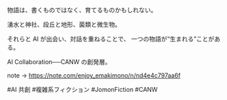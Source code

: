 物語は、書くものではなく、育てるものかもしれない。

湧水と神社、段丘と地形、菌類と微生物。

それらと AI が出会い、対話を重ねることで、
一つの物語が“生まれる”ことがある。

AI Collaboration──CANW の創発層。

note → https://note.com/enjoy_emakimono/n/nd4e4c797aa6f

#AI 共創 #複雑系フィクション #JomonFiction #CANW
